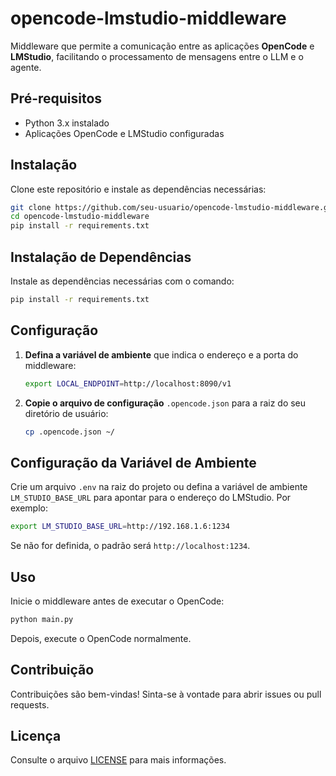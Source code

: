 # opencode-lmstudio-middleware

Middleware que permite a comunicação entre as aplicações **OpenCode** e **LMStudio**, facilitando o processamento de mensagens entre o LLM e o agente.

## Pré-requisitos

- Python 3.x instalado
- Aplicações OpenCode e LMStudio configuradas

## Instalação

Clone este repositório e instale as dependências necessárias:

```bash
git clone https://github.com/seu-usuario/opencode-lmstudio-middleware.git
cd opencode-lmstudio-middleware
pip install -r requirements.txt
```

## Instalação de Dependências

Instale as dependências necessárias com o comando:

```bash
pip install -r requirements.txt
```

## Configuração

1. **Defina a variável de ambiente** que indica o endereço e a porta do middleware:

    ```bash
    export LOCAL_ENDPOINT=http://localhost:8090/v1
    ```

2. **Copie o arquivo de configuração** `.opencode.json` para a raiz do seu diretório de usuário:

    ```bash
    cp .opencode.json ~/
    ```

## Configuração da Variável de Ambiente

Crie um arquivo `.env` na raiz do projeto ou defina a variável de ambiente `LM_STUDIO_BASE_URL` para apontar para o endereço do LMStudio. Por exemplo:

```bash
export LM_STUDIO_BASE_URL=http://192.168.1.6:1234
```

Se não for definida, o padrão será `http://localhost:1234`.

## Uso

Inicie o middleware antes de executar o OpenCode:

```bash
python main.py
```

Depois, execute o OpenCode normalmente.

## Contribuição

Contribuições são bem-vindas! Sinta-se à vontade para abrir issues ou pull requests.

## Licença

Consulte o arquivo [LICENSE](LICENSE) para mais informações.